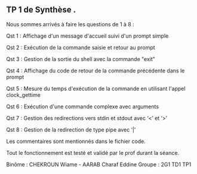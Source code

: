 TP 1 de Synthèse .
-
Nous sommes arrivés à faire les questions de 1 à 8 : 

Qst 1 : Affichage d'un message d'accueil suivi d'un prompt simple

Qst 2 : Exécution de la commande saisie et retour au prompt

Qst 3 : Gestion de la sortie du shell avec la commande "exit"

Qst 4 : Affichage du code de retour de la commande précédente dans le prompt

Qst 5 : Mesure du temps d'exécution de la commande en utilisant l'appel clock_gettime

Qst 6 : Exécution d'une commande complexe avec arguments

Qst 7 : Gestion des redirections vers stdin et stdout avec ‘<’ et ‘>’

Qst 8 : Gestion de la redirection de type pipe avec ‘|’


Les commentaires sont mentionnés dans le fichier code.

Tout le fonctionnement est testé et validé par le prof durant la séance.

Binôme : CHEKROUN Wiame - AARAB Charaf Eddine
Groupe : 2G1 TD1 TP1

